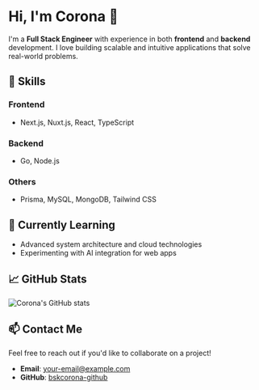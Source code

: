 # Hi, I'm Corona 👋

I'm a **Full Stack Engineer** with experience in both **frontend** and **backend** development. I love building scalable and intuitive applications that solve real-world problems.

## 🔧 Skills
### Frontend
- Next.js, Nuxt.js, React, TypeScript

### Backend
- Go, Node.js

### Others
- Prisma, MySQL, MongoDB, Tailwind CSS

## 🌱 Currently Learning
- Advanced system architecture and cloud technologies
- Experimenting with AI integration for web apps

## 📈 GitHub Stats
![Corona's GitHub stats](https://github-readme-stats.vercel.app/api?username=bskcorona-github&show_icons=true&theme=tokyonight)

## 📫 Contact Me
Feel free to reach out if you'd like to collaborate on a project!  
- **Email**: your-email@example.com  
- **GitHub**: [bskcorona-github](https://github.com/bskcorona-github)

